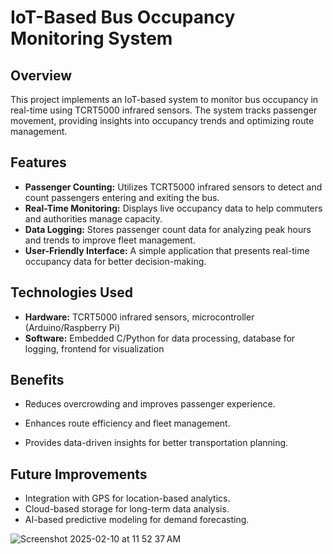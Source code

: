 # IoT-Based Bus Occupancy Monitoring System  

## Overview  
This project implements an IoT-based system to monitor bus occupancy in real-time using TCRT5000 infrared sensors. The system tracks passenger movement, providing insights into occupancy trends and optimizing route management.  

## Features  
- **Passenger Counting:** Utilizes TCRT5000 infrared sensors to detect and count passengers entering and exiting the bus.  
- **Real-Time Monitoring:** Displays live occupancy data to help commuters and authorities manage capacity.  
- **Data Logging:** Stores passenger count data for analyzing peak hours and trends to improve fleet management.  
- **User-Friendly Interface:** A simple application that presents real-time occupancy data for better decision-making.  

## Technologies Used  
- **Hardware:** TCRT5000 infrared sensors, microcontroller (Arduino/Raspberry Pi)  
- **Software:** Embedded C/Python for data processing, database for logging, frontend for visualization  

## Benefits  
- Reduces overcrowding and improves passenger experience.  
- Enhances route efficiency and fleet management.  

- Provides data-driven insights for better transportation planning.  

## Future Improvements  
- Integration with GPS for location-based analytics.  
- Cloud-based storage for long-term data analysis.  
- AI-based predictive modeling for demand forecasting.  


 ![Screenshot 2025-02-10 at 11 52 37 AM](https://github.com/user-attachments/assets/dd51bd1d-d8b5-4fbb-b412-2bc0c815997e)

